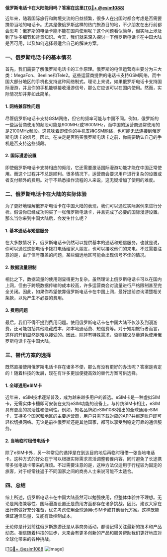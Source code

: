 **俄罗斯电话卡在大陆能用吗？答案在这里[[TG💪+ @esim1088](https://t.me/s/esim1088)]**

近年来，随着国际旅行和跨境交流的日益频繁，很多人在出国时都会考虑是否需要携带当地的电话卡。尤其是像俄罗斯这样的热门旅游目的地，不少朋友在出行前都会思考：俄罗斯的电话卡能不能在国内使用呢？这个问题看似简单，但实际上涉及到了许多细节和背景知识。今天，我们就来深入探讨一下俄罗斯电话卡在中国大陆是否可用，以及如何选择最适合自己的解决方案。

### 一、俄罗斯电话卡的基本情况

首先，我们需要了解俄罗斯电话卡的工作原理。俄罗斯的电信运营商主要分为三大类：MegaFon、Beeline和Tele2。这些运营商提供的电话卡支持GSM网络，而中国大部分地区的手机也支持这种网络制式。理论上来说，如果俄罗斯电话卡支持国际漫游，并且你的手机能够接收漫游信号，那么它应该可以在国内使用。然而，实际情况却并非如此简单。

#### 1. 网络兼容性问题

尽管俄罗斯电话卡支持GSM网络，但它的频率可能与中国不同。例如，俄罗斯的一些运营商使用的频段可能是900MHz或1800MHz，而中国的运营商通常使用的是2100MHz频段。这意味着即使你的手机支持GSM网络，也可能无法连接到俄罗斯电话卡的信号。因此，在决定是否购买俄罗斯电话卡之前，你需要确认自己的手机是否支持这些频段。

#### 2. 国际漫游设置

即使俄罗斯电话卡支持相应的频段，它还需要激活国际漫游功能才能在中国正常使用。而这个过程并不总是顺利。很多情况下，运营商会要求用户进行复杂的设置或者支付额外的费用。对于不熟悉操作流程的人来说，这无疑增加了使用的难度。

### 二、俄罗斯电话卡在大陆的实际体验

为了更好地理解俄罗斯电话卡在中国大陆的表现，我们可以通过实际案例来进行分析。假设你已经成功购买了一张俄罗斯电话卡，并且完成了必要的国际漫游设置。那么当你来到中国大陆后，会发生什么呢？

#### 1. 基本通话与短信服务

在大多数情况下，俄罗斯电话卡仍然可以提供基本的通话和短信服务。也就是说，你可以通过这部电话卡拨打电话给家人朋友，也可以接收他们的来电。不过需要注意的是，由于信号覆盖的问题，某些偏远地区可能会出现信号不佳的情况。

#### 2. 数据流量限制

相比之下，数据流量的使用则显得更为复杂。虽然理论上俄罗斯电话卡可以在国内上网，但由于跨境数据传输的成本较高，许多运营商会对流量进行严格限制甚至完全关闭。因此，如果你希望依靠俄罗斯电话卡在中国上网，最好提前咨询清楚相关条款，以免产生不必要的费用。

#### 3. 费用问题

最后，我们不得不提到费用问题。使用俄罗斯电话卡在中国大陆不仅涉及到漫游费，还可能包括其他隐藏成本，如本地通话费、短信费等。对于短期旅行者而言，这样的开销显然是难以接受的。因此，除非有特殊需求，否则建议尽量避免使用俄罗斯电话卡在中国大陆。

### 三、替代方案的选择

既然直接使用俄罗斯电话卡存在诸多不便，那么有没有更好的办法呢？答案是肯定的！随着科技的发展，现在有许多更加便捷高效的替代方案可供选择。

#### 1. 全球通用eSIM卡

近年来，eSIM技术逐渐普及，成为越来越多用户的首选。eSIM卡是一种虚拟SIM卡，无需实体卡槽即可安装在支持eSIM功能的设备上。与传统SIM卡相比，eSIM具有更高的灵活性和便利性。例如，知名品牌如eSIM1088推出的全球通用eSIM卡，支持多个国家和地区的主要运营商，用户只需下载对应的APP并绑定账户即可轻松切换网络。无论是前往俄罗斯还是其他国家，都可以享受到稳定可靠的通信服务。

#### 2. 当地临时租借电话卡

除了eSIM卡外，另一种常见的选择是在到达目的地后再临时租借一张当地电话卡。这种方式的好处在于可以根据实际需求灵活调整套餐内容，同时避免了长途携带多张电话卡带来的麻烦。不过需要注意的是，这种方法仅适用于行程较为固定的旅客，对于经常往返于不同国家之间的商务人士来说可能不太适合。

### 四、总结

综上所述，俄罗斯电话卡在中国大陆虽然可以勉强使用，但整体体验并不理想。无论是网络兼容性、国际漫游设置还是费用方面都存在诸多挑战。因此，建议大家在出行前做好充分准备，优先考虑使用全球通用eSIM卡或其他替代方案。这样既能保证通信质量，又能有效控制成本。

无论你是计划前往俄罗斯旅游还是从事商务活动，都请记得关注最新的技术和产品动态。相信随着科技的进步，未来会有更多创新的产品和服务帮助我们更好地应对全球化带来的各种挑战。

[[TG💪+ @esim1088](https://t.me/s/esim1088) ![Image](https://i.postimg.cc/4NQfJmqS/Snipaste-2025-05-13-00-14-12.png)]